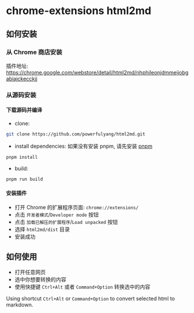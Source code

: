 # chrome-extensions html2md

## 如何安装

### 从 Chrome 商店安装

插件地址: https://chrome.google.com/webstore/detail/html2md/nhphileonjdmmeijobgabiajckecckjj

### 从源码安装

#### 下载源码并编译
+ clone: 
```bash
git clone https://github.com/powerfulyang/html2md.git
```
+ install dependencies: 如果没有安装 pnpm, 请先安装 [pnpm](https://pnpm.io/installation)
```bash
pnpm install
```
+ build: 
```bash
pnpm run build
```

#### 安装插件

+ 打开 Chrome 的扩展程序页面: `chrome://extensions/`
+ 点击 `开发者模式`/`Developer mode` 按钮
+ 点击 `加载已解压的扩展程序`/`Load unpacked` 按钮
+ 选择 `html2md/dist` 目录
+ 安装成功

## 如何使用

+ 打开任意网页
+ 选中你想要转换的内容
+ 使用快捷键 `Ctrl+Alt` 或者 `Command+Option` 转换选中的内容

Using shortcut `Ctrl+Alt` or `Command+Option` to convert selected html to markdown.
